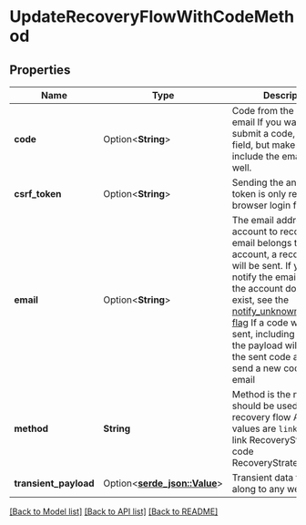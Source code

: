# UpdateRecoveryFlowWithCodeMethod

## Properties

Name | Type | Description | Notes
------------ | ------------- | ------------- | -------------
**code** | Option<**String**> | Code from the recovery email  If you want to submit a code, use this field, but make sure to _not_ include the email field, as well. | [optional]
**csrf_token** | Option<**String**> | Sending the anti-csrf token is only required for browser login flows. | [optional]
**email** | Option<**String**> | The email address of the account to recover  If the email belongs to a valid account, a recovery email will be sent.  If you want to notify the email address if the account does not exist, see the [notify_unknown_recipients flag](https://www.ory.sh/docs/kratos/self-service/flows/account-recovery-password-reset#attempted-recovery-notifications)  If a code was already sent, including this field in the payload will invalidate the sent code and re-send a new code.  format: email | [optional]
**method** | **String** | Method is the method that should be used for this recovery flow  Allowed values are `link` and `code`. link RecoveryStrategyLink code RecoveryStrategyCode | 
**transient_payload** | Option<[**serde_json::Value**](.md)> | Transient data to pass along to any webhooks | [optional]

[[Back to Model list]](../README.md#documentation-for-models) [[Back to API list]](../README.md#documentation-for-api-endpoints) [[Back to README]](../README.md)


